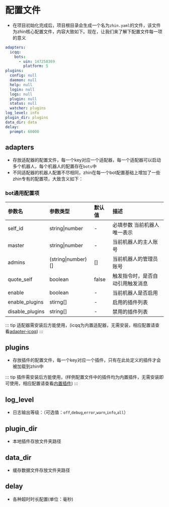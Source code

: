 # 配置文件
- 在项目初始化完成后，项目根目录会生成一个名为`zhin.yaml`的文件，该文件为zhin核心配置文件，内容大致如下。现在，让我们来了解下配置文件每一项的意义
```yaml
adapters:
  icqq:
    bots:
      - uin: 147258369
        platform: 5
plugins:
  config: null
  daemon: null
  help: null
  login: null
  logs: null
  plugin: null
  status: null
  watcher: plugins
log_level: info
plugin_dir: plugins
data_dir: data
delay:
  prompt: 60000
```
## adapters
- 存放适配器的配置文件，每一个key对应一个适配器，每一个适配器可以启动多个机器人，每个机器人的配置存在`bots`中
- 不同适配器的机器人配置不尽相同，zhin在每一个bot配置基础上增加了一些zhin专有的配置项，大致含义如下：
### bot通用配置项
|参数名| 参数类型               | 默认值   | 描述               |
|:---|:-------------------|:------|:-----------------|
|self_id|string&#124;number| -     | 必填参数 当前机器人唯一表示   |
|master| string&#124;number | -     | 当前机器人的主人账号       |
|admins|(string&#124;number)[]| []    | 当前机器人的管理员账号      |
|quote_self|boolean| false | 触发指令时，是否自动引用触发消息 |
| enable|boolean| -     | 当前机器人是否启用|
|enable_plugins|stirng[]|-|启用的插件列表|
|disable_plugins|string[]|-|禁用的插件列表|

::: tip
适配器需安装后方能使用，(icqq为内置适配器，无需安装，相应配置请查看[adapter-icqq](/config/adapter-icqq))
:::
## plugins
- 存放插件的配置文件，每一个key对应一个插件，只有在此处定义的插件才会被加载到zhin中

::: tip
插件需安装后方能使用，(样例配置文件中的插件均为内置插件，无需安装即可使用，相应配置请查看[内置插件](/config/built-plugin))
:::
## log_level
- 日志输出等级：（可选值：`off`,`debug`,`error`,`warn`,`info`,`all`）
## plugin_dir
- 本地插件存放文件夹路径
## data_dir
- 缓存数据文件存放文件夹路径
## delay
- 各种超时时长配置(单位：毫秒)

